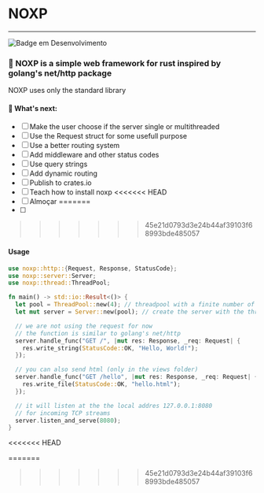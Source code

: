 # NOXP
***
![Badge em Desenvolvimento](http://img.shields.io/static/v1?label=STATUS&message=EM%20DESENVOLVIMENTO&color=GREEN&style=for-the-badge)
### 🦀 NOXP is a simple web framework for rust inspired by golang's net/http package
NOXP uses only the standard library

#### 🚧 What's next:
- [ ] Make the user choose if the server single or multithreaded
- [ ] Use the Request struct for some usefull purpose
- [ ] Use a better routing system
- [ ] Add middleware and other status codes
- [ ] Use query strings
- [ ] Add dynamic routing
- [ ] Publish to crates.io
- [ ] Teach how to install noxp
<<<<<<< HEAD
- [ ] Almoçar
=======
- [ ] 
>>>>>>> 45e21d0793d3e24b44af39103f68993bde485057

#### Usage
```rust
use noxp::http::{Request, Response, StatusCode};
use noxp::server::Server;
use noxp::thread::ThreadPool;

fn main() -> std::io::Result<()> {
  let pool = ThreadPool::new(4); // threadpool with a finite number of threads (4)
  let mut server = Server::new(pool); // create the server with the threadpool

  // we are not using the request for now
  // the function is similar to golang's net/http
  server.handle_func("GET /", |mut res: Response, _req: Request| {
    res.write_string(StatusCode::OK, "Hello, World!");
  });

  // you can also send html (only in the views folder)
  server.handle_func("GET /hello", |mut res: Response, _req: Request| {
    res.write_file(StatusCode::OK, "hello.html");
  });

  // it will listen at the the local addres 127.0.0.1:8080
  // for incoming TCP streams
  server.listen_and_serve(8080);
}
```
<<<<<<< HEAD

=======
>>>>>>> 45e21d0793d3e24b44af39103f68993bde485057
